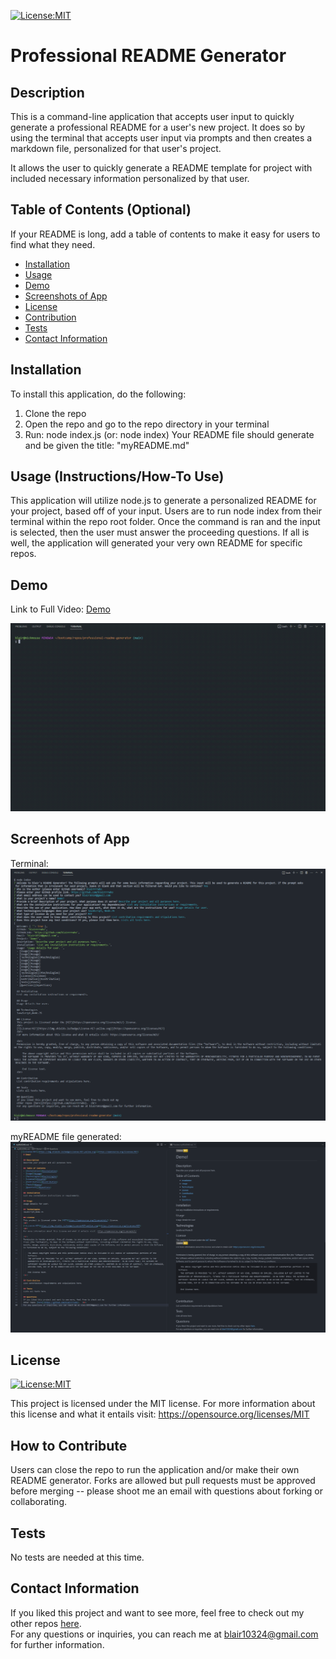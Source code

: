 [![License:MIT](https://img.shields.io/badge/License-MIT-yellow.svg)](https://opensource.org/licenses/MIT)

# Professional README Generator

## Description

This is a command-line application that accepts user input to quickly generate a professional README for a user's new project. It does so by using the terminal that accepts user input via prompts and then creates a markdown file, personalized for that user's project. 

It allows the user to quickly generate a README template for project with included necessary information personalized by that user.   


## Table of Contents (Optional)

If your README is long, add a table of contents to make it easy for users to find what they need.

- [Installation](#installation)
- [Usage](#usage)
- [Demo](#demo)
- [Screenshots of App](#screenhots-of-app)
- [License](#license)
- [Contribution](#how-to-contribute)
- [Tests](#tests)
- [Contact Information](#contact-information)

## Installation

To install this application, do the following:
1. Clone the repo
2. Open the repo and go to the repo directory in your terminal
3. Run: node index.js (or: node index)
Your README file should generate and be given the title: "myREADME.md"

## Usage (Instructions/How-To Use)

This application will utilize node.js to generate a personalized README for your project, based off of your input. Users are to run node index from their terminal within the repo root folder. Once the command is ran and the input is selected, then the user must answer the proceeding questions. If all is well, the application will generated your very own README for specific repos. 

## Demo
Link to Full Video: <a href="https://clipchamp.com/watch/bltCdMHOUOl">Demo</a>

![Terminal Demo - GIF](./Develop/images/TerminalDemo.gif)

## Screenhots of App
Terminal:
![Demo - Terminal](./Develop/images/screenshot1.png)


myREADME file generated:
![Demo - Finished File](./Develop/images/screenshot2.png)

## License

[![License:MIT](https://img.shields.io/badge/License-MIT-yellow.svg)](https://opensource.org/licenses/MIT)

This project is licensed under the MIT license. For more information about this license and what it entails visit: https://opensource.org/licenses/MIT


## How to Contribute
Users can close the repo to run the application and/or make their own README generator. 
Forks are allowed but pull requests must be approved before merging -- please shoot me an email with questions about forking or collaborating.

## Tests
No tests are needed at this time.

## Contact Information
  If you liked this project and want to see more, feel free to check out my 
  other repos [here](https://github.com/blairrrrwho).
  <br>
  For any questions or inquiries, you can reach me at blair10324@gmail.com for further information.